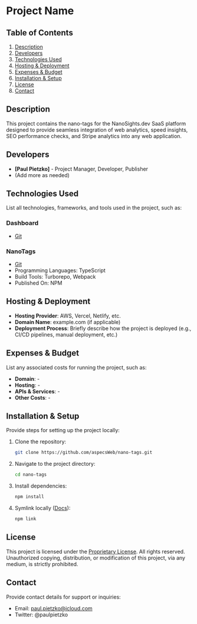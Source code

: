 # Project Name

## Table of Contents

1. [Description](#description)
2. [Developers](#developers)
3. [Technologies Used](#technologies-used)
4. [Hosting & Deployment](#hosting--deployment)
5. [Expenses & Budget](#expenses--budget)
6. [Installation & Setup](#installation--setup)
7. [License](#license)
8. [Contact](#contact)

## Description

This project contains the nano-tags for the NanoSights.dev SaaS platform designed to provide seamless integration of web analytics, speed insights, SEO performance checks, and Stripe analytics into any web application.

## Developers

- **[Paul Pietzko]** - Project Manager, Developer, Publisher
- (Add more as needed)

## Technologies Used

List all technologies, frameworks, and tools used in the project, such as:

### Dashboard
- [Git](https://github.com/aspecsWeb/nanosights)

### NanoTags
- [Git](https://github.com/aspecsWeb/nano-tags)
- Programming Languages: TypeScript
- Build Tools: Turborepo, Webpack
- Published On: NPM

## Hosting & Deployment

- **Hosting Provider**: AWS, Vercel, Netlify, etc.
- **Domain Name**: example.com (if applicable)
- **Deployment Process**: Briefly describe how the project is deployed (e.g., CI/CD pipelines, manual deployment, etc.)

## Expenses & Budget

List any associated costs for running the project, such as:

- **Domain**: -
- **Hosting**: -
- **APIs & Services**: -
- **Other Costs**: -

## Installation & Setup

Provide steps for setting up the project locally:

1. Clone the repository:
   ```sh
   git clone https://github.com/aspecsWeb/nano-tags.git
   ```
2. Navigate to the project directory:
   ```sh
   cd nano-tags
   ```
3. Install dependencies:
   ```sh
   npm install
   ```
4. Symlink locally ([Docs](https://docs.npmjs.com/cli/v9/commands/npm-link)):
   ```sh
   npm link
   ```

## License

This project is licensed under the [Proprietary License](LICENSE). All rights reserved. Unauthorized copying, distribution, or modification of this project, via any medium, is strictly prohibited.

## Contact

Provide contact details for support or inquiries:

- Email: [paul.pietzko@icloud.com](mailto:paul.pietzko@icloud.com)
- Twitter: @paulpietzko